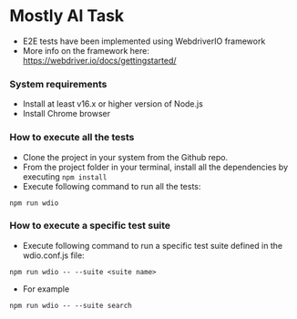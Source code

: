 # Mostly AI Task
- E2E tests have been implemented using WebdriverIO framework
- More info on the framework here: https://webdriver.io/docs/gettingstarted/

### System requirements
- Install at least v16.x or higher version of Node.js
- Install Chrome browser

### How to execute all the tests
- Clone the project in your system from the Github repo.
- From the project folder in your terminal, install all the dependencies by executing `npm install`
- Execute following command to run all the tests:
```
npm run wdio
```

### How to execute a specific test suite
- Execute following command to run a specific test suite defined in the wdio.conf.js file:
```
npm run wdio -- --suite <suite name>
```
- For example
```
npm run wdio -- --suite search
```



